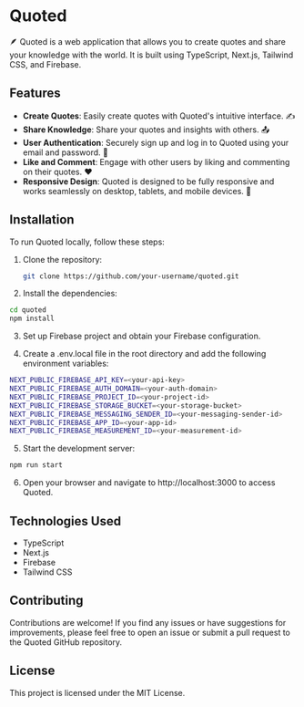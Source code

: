 # Quoted

🪶 Quoted is a web application that allows you to create quotes and share your knowledge with the world. It is built using TypeScript, Next.js, Tailwind CSS, and Firebase.

## Features

- **Create Quotes**: Easily create quotes with Quoted's intuitive interface. ✍️
- **Share Knowledge**: Share your quotes and insights with others. 📤
- **User Authentication**: Securely sign up and log in to Quoted using your email and password. 🔑
- **Like and Comment**: Engage with other users by liking and commenting on their quotes. ❤️
- **Responsive Design**: Quoted is designed to be fully responsive and works seamlessly on desktop, tablets, and mobile devices. 📱

## Installation

To run Quoted locally, follow these steps:

1. Clone the repository:

   ```bash
   git clone https://github.com/your-username/quoted.git
2. Install the dependencies:
  ```bash
  cd quoted
  npm install
  ```
3. Set up Firebase project and obtain your Firebase configuration.

4. Create a .env.local file in the root directory and add the following environment variables:
```bash
NEXT_PUBLIC_FIREBASE_API_KEY=<your-api-key>
NEXT_PUBLIC_FIREBASE_AUTH_DOMAIN=<your-auth-domain>
NEXT_PUBLIC_FIREBASE_PROJECT_ID=<your-project-id>
NEXT_PUBLIC_FIREBASE_STORAGE_BUCKET=<your-storage-bucket>
NEXT_PUBLIC_FIREBASE_MESSAGING_SENDER_ID=<your-messaging-sender-id>
NEXT_PUBLIC_FIREBASE_APP_ID=<your-app-id>
NEXT_PUBLIC_FIREBASE_MEASUREMENT_ID=<your-measurement-id>
```

5. Start the development server:

```bash
npm run start
```
6. Open your browser and navigate to http://localhost:3000 to access Quoted.

## Technologies Used
- TypeScript
- Next.js
- Firebase
- Tailwind CSS

## Contributing
Contributions are welcome! If you find any issues or have suggestions for improvements, please feel free to open an issue or submit a pull request to the Quoted GitHub repository.

## License
This project is licensed under the MIT License.
